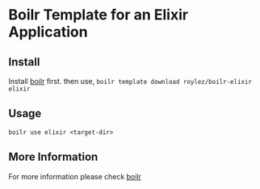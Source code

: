 # Boilr Template for an Elixir Application

## Install
Install [boilr](https://github.com/tmrts/boilr) first. then use, `boilr template download roylez/boilr-elixir elixir`

## Usage
`boilr use elixir <target-dir>`

## More Information
For more information please check [boilr](https://github.com/tmrts/boilr)
